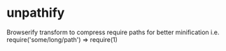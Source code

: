 unpathify
=========

Browserify transform to compress require paths for better minification i.e. require('some/long/path') => require(1)
